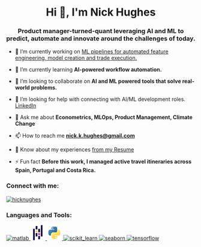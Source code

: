 <h1 align="center">Hi 👋, I'm Nick Hughes</h1>
<h3 align="center">Product manager-turned-quant leveraging AI and ML to predict, automate and innovate around the challenges of today.</h3>

- 🔭 I’m currently working on [ML pipelines for automated feature engineering, model creation and trade execution.](https://github.com/hicknughes/stock_robot)

- 🌱 I’m currently learning **AI-powered workflow automation.**

- 👯 I’m looking to collaborate on **AI and ML powered tools that solve real-world problems.**

- 🤝 I’m looking for help with connecting with AI/ML development roles. [LinkedIn](https://www.linkedin.com/in/hicknughes/)

- 💬 Ask me about **Econometrics, MLOps, Product Management, Climate Change**

- 📫 How to reach me **nick.k.hughes@gmail.com**

- 📄 Know about my experiences [from my Resume](https://hicknughes.github.io/NHughes_Resume.pdf)

- ⚡ Fun fact **Before this work, I managed active travel itineraries across Spain, Portugal and Costa Rica.**

<h3 align="left">Connect with me:</h3>
<p align="left">
<a href="https://linkedin.com/in/hicknughes" target="blank"><img align="center" src="https://raw.githubusercontent.com/rahuldkjain/github-profile-readme-generator/master/src/images/icons/Social/linked-in-alt.svg" alt="hicknughes" height="30" width="40" /></a>
</p>

<h3 align="left">Languages and Tools:</h3>
<p align="left"> <a href="https://www.mathworks.com/" target="_blank" rel="noreferrer"> <img src="https://upload.wikimedia.org/wikipedia/commons/2/21/Matlab_Logo.png" alt="matlab" width="40" height="40"/> </a> <a href="https://pandas.pydata.org/" target="_blank" rel="noreferrer"> <img src="https://raw.githubusercontent.com/devicons/devicon/2ae2a900d2f041da66e950e4d48052658d850630/icons/pandas/pandas-original.svg" alt="pandas" width="40" height="40"/> </a> <a href="https://www.python.org" target="_blank" rel="noreferrer"> <img src="https://raw.githubusercontent.com/devicons/devicon/master/icons/python/python-original.svg" alt="python" width="40" height="40"/> </a> <a href="https://scikit-learn.org/" target="_blank" rel="noreferrer"> <img src="https://upload.wikimedia.org/wikipedia/commons/0/05/Scikit_learn_logo_small.svg" alt="scikit_learn" width="40" height="40"/> </a> <a href="https://seaborn.pydata.org/" target="_blank" rel="noreferrer"> <img src="https://seaborn.pydata.org/_images/logo-mark-lightbg.svg" alt="seaborn" width="40" height="40"/> </a> <a href="https://www.tensorflow.org" target="_blank" rel="noreferrer"> <img src="https://www.vectorlogo.zone/logos/tensorflow/tensorflow-icon.svg" alt="tensorflow" width="40" height="40"/> </a> </p>


